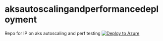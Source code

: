 # aksautoscalingandperformancedeployment
Repo for IP on aks autoscaling and perf testing
[![Deploy to Azure](https://aka.ms/deploytoazurebutton)](https%3A%2F%2Fraw.githubusercontent.com%2FAzure%2Faks-advanced-autoscaling%2Fmodule1%2Fdeploy%2Fdeployrg.bicep)
